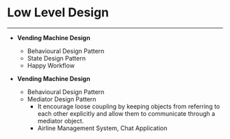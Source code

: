 # Low Level Design

---
- **Vending Machine Design**
  - Behavioural Design Pattern
  - State Design Pattern
  - Happy Workflow
  
- **Vending Machine Design**
  - Behavioural Design Pattern
  - Mediator Design Pattern
    - It encourage loose coupling by keeping objects from referring to each other explicitly and allow them to communicate through a mediator object.
    - Airline Management System, Chat Application